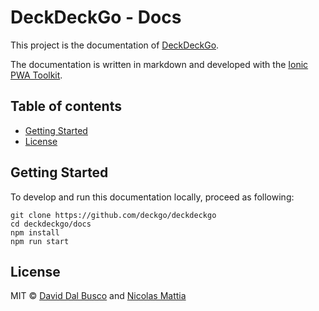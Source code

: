 # DeckDeckGo - Docs

This project is the documentation of [DeckDeckGo].

The documentation is written in markdown and developed with the [Ionic PWA Toolkit](https://ionicframework.com/pwa/toolkit).

## Table of contents

- [Getting Started](#getting-started)
- [License](#license)

## Getting Started

To develop and run this documentation locally, proceed as following:

```
git clone https://github.com/deckgo/deckdeckgo
cd deckdeckgo/docs
npm install
npm run start
```
 
## License

MIT © [David Dal Busco](mailto:david.dalbusco@outlook.com) and [Nicolas Mattia](mailto:nicolas@nmattia.com)

[DeckDeckGo]: https://deckdeckgo.com
